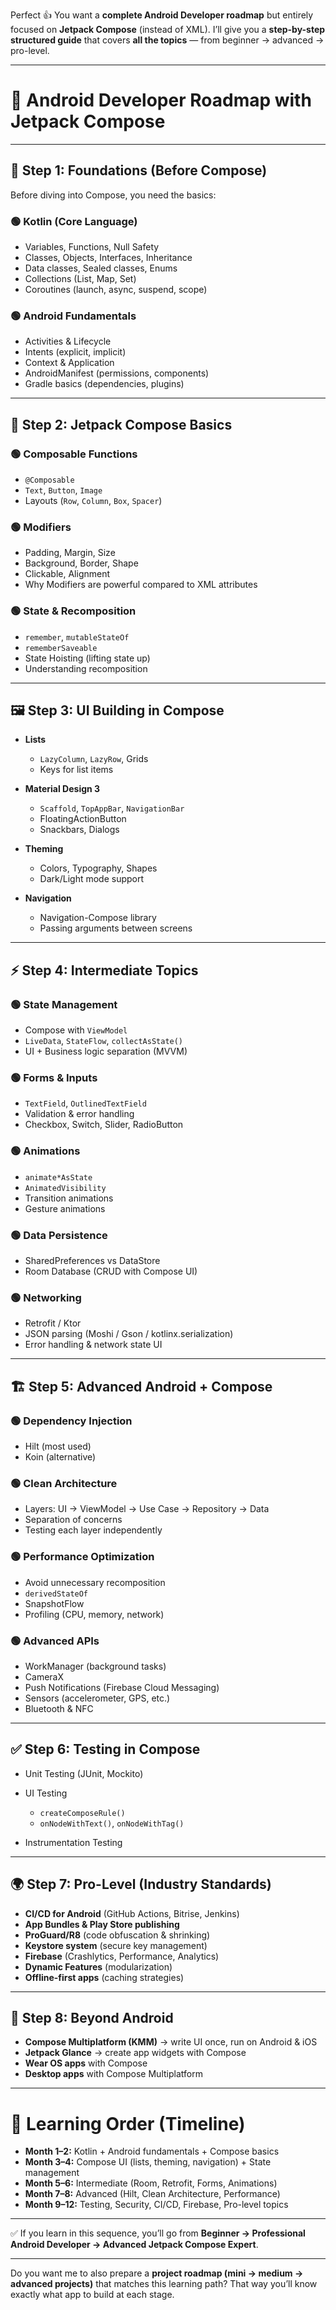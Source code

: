Perfect 👍 You want a **complete Android Developer roadmap** but entirely focused on **Jetpack Compose** (instead of XML). I’ll give you a **step-by-step structured guide** that covers **all the topics** — from beginner → advanced → pro-level.

---

# 📱 Android Developer Roadmap with **Jetpack Compose**

---

## 🚀 Step 1: Foundations (Before Compose)

Before diving into Compose, you need the basics:

### 🟢 Kotlin (Core Language)

* Variables, Functions, Null Safety
* Classes, Objects, Interfaces, Inheritance
* Data classes, Sealed classes, Enums
* Collections (List, Map, Set)
* Coroutines (launch, async, suspend, scope)

### 🟢 Android Fundamentals

* Activities & Lifecycle
* Intents (explicit, implicit)
* Context & Application
* AndroidManifest (permissions, components)
* Gradle basics (dependencies, plugins)

---

## 🎨 Step 2: Jetpack Compose Basics

### 🟢 Composable Functions

* `@Composable`
* `Text`, `Button`, `Image`
* Layouts (`Row`, `Column`, `Box`, `Spacer`)

### 🟢 Modifiers

* Padding, Margin, Size
* Background, Border, Shape
* Clickable, Alignment
* Why Modifiers are powerful compared to XML attributes

### 🟢 State & Recomposition

* `remember`, `mutableStateOf`
* `rememberSaveable`
* State Hoisting (lifting state up)
* Understanding recomposition

---

## 🖼 Step 3: UI Building in Compose

* **Lists**

  * `LazyColumn`, `LazyRow`, Grids
  * Keys for list items
* **Material Design 3**

  * `Scaffold`, `TopAppBar`, `NavigationBar`
  * FloatingActionButton
  * Snackbars, Dialogs
* **Theming**

  * Colors, Typography, Shapes
  * Dark/Light mode support
* **Navigation**

  * Navigation-Compose library
  * Passing arguments between screens

---

## ⚡ Step 4: Intermediate Topics

### 🟢 State Management

* Compose with `ViewModel`
* `LiveData`, `StateFlow`, `collectAsState()`
* UI + Business logic separation (MVVM)

### 🟢 Forms & Inputs

* `TextField`, `OutlinedTextField`
* Validation & error handling
* Checkbox, Switch, Slider, RadioButton

### 🟢 Animations

* `animate*AsState`
* `AnimatedVisibility`
* Transition animations
* Gesture animations

### 🟢 Data Persistence

* SharedPreferences vs DataStore
* Room Database (CRUD with Compose UI)

### 🟢 Networking

* Retrofit / Ktor
* JSON parsing (Moshi / Gson / kotlinx.serialization)
* Error handling & network state UI

---

## 🏗 Step 5: Advanced Android + Compose

### 🟢 Dependency Injection

* Hilt (most used)
* Koin (alternative)

### 🟢 Clean Architecture

* Layers: UI → ViewModel → Use Case → Repository → Data
* Separation of concerns
* Testing each layer independently

### 🟢 Performance Optimization

* Avoid unnecessary recomposition
* `derivedStateOf`
* SnapshotFlow
* Profiling (CPU, memory, network)

### 🟢 Advanced APIs

* WorkManager (background tasks)
* CameraX
* Push Notifications (Firebase Cloud Messaging)
* Sensors (accelerometer, GPS, etc.)
* Bluetooth & NFC

---

## ✅ Step 6: Testing in Compose

* Unit Testing (JUnit, Mockito)
* UI Testing

  * `createComposeRule()`
  * `onNodeWithText()`, `onNodeWithTag()`
* Instrumentation Testing

---

## 🌍 Step 7: Pro-Level (Industry Standards)

* **CI/CD for Android** (GitHub Actions, Bitrise, Jenkins)
* **App Bundles & Play Store publishing**
* **ProGuard/R8** (code obfuscation & shrinking)
* **Keystore system** (secure key management)
* **Firebase** (Crashlytics, Performance, Analytics)
* **Dynamic Features** (modularization)
* **Offline-first apps** (caching strategies)

---

## 🚀 Step 8: Beyond Android

* **Compose Multiplatform (KMM)** → write UI once, run on Android & iOS
* **Jetpack Glance** → create app widgets with Compose
* **Wear OS apps** with Compose
* **Desktop apps** with Compose Multiplatform

---

# 🎯 Learning Order (Timeline)

* **Month 1–2:** Kotlin + Android fundamentals + Compose basics
* **Month 3–4:** Compose UI (lists, theming, navigation) + State management
* **Month 5–6:** Intermediate (Room, Retrofit, Forms, Animations)
* **Month 7–8:** Advanced (Hilt, Clean Architecture, Performance)
* **Month 9–12:** Testing, Security, CI/CD, Firebase, Pro-level topics

---

✅ If you learn in this sequence, you’ll go from **Beginner → Professional Android Developer → Advanced Jetpack Compose Expert**.

---

Do you want me to also prepare a **project roadmap (mini → medium → advanced projects)** that matches this learning path? That way you’ll know exactly what app to build at each stage.
